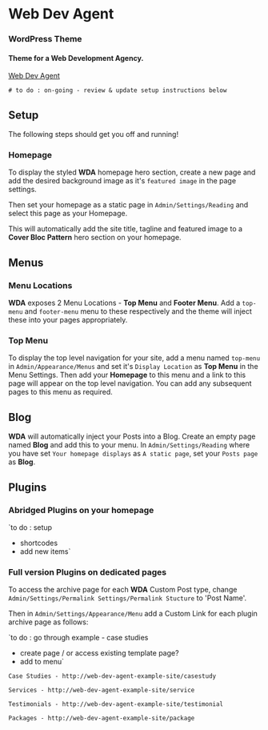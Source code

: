 # Web Dev Agent

### WordPress Theme

#### Theme for a Web Development Agency.

[Web Dev Agent](https://web-dev-agent.netlify.app/)


`# to do : on-going - review & update setup instructions below`

## Setup
The following steps should get you off and running!

### Homepage
To display the styled **WDA** homepage hero section, create a new page and add
the desired background image as it's `featured image` in the page settings.

Then set your homepage as a static page in `Admin/Settings/Reading` and select
this page as your Homepage.

This will automatically add the site title, tagline and featured image to a **Cover Bloc Pattern** hero section on your homepage.


## Menus

### Menu Locations
**WDA** exposes 2 Menu Locations - **Top Menu** and **Footer Menu**.
Add a `top-menu` and `footer-menu` menu to these respectively and
the theme will inject these into your pages appropriately.

### Top Menu
To display the top level navigation for your site, add a menu named `top-menu` in  `Admin/Appearance/Menus` and set it's `Display Location` as **Top Menu** in the Menu Settings. Then add your **Homepage** to this menu and a link to this page will appear on the top level navigation.
You can add any subsequent pages to this menu as required.


## Blog
**WDA** will automatically inject your Posts into a Blog.
Create an empty page named **Blog** and add this to your menu.
In `Admin/Settings/Reading` where you have set `Your homepage displays` as `A static page`,
set your `Posts page` as **Blog**.


## Plugins 

### Abridged Plugins on your homepage

`to do : setup
- shortcodes
- add new items`

### Full version Plugins on dedicated pages

To access the archive page for each **WDA** Custom Post type, change `Admin/Settings/Permalink Settings/Permalink Stucture` to 'Post Name'.

Then in `Admin/Settings/Appearance/Menu` add a Custom Link for each plugin archive page as follows:


`to do : go through example - case studies
- create page / or access existing template page?
- add to menu`

`Case Studies - http://web-dev-agent-example-site/casestudy`

`Services - http://web-dev-agent-example-site/service`

`Testimonials - http://web-dev-agent-example-site/testimonial`

`Packages - http://web-dev-agent-example-site/package`




